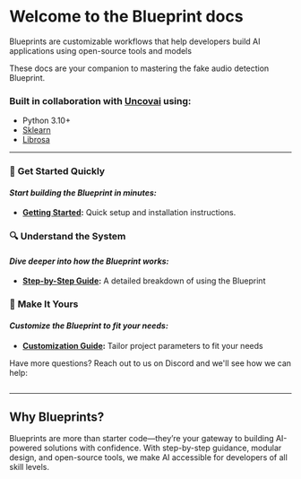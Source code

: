 # **Welcome to the Blueprint docs**

Blueprints are customizable workflows that help developers build AI applications using open-source tools and models

These docs are your companion to mastering the fake audio detection Blueprint.

### Built in collaboration with [Uncovai](https://uncovai.com/) using:
- Python 3.10+
- [Sklearn](https://github.com/scikit-learn/scikit-learn)
- [Librosa](https://github.com/librosa/librosa)


---

### 🚀 **Get Started Quickly**
#### _Start building the Blueprint in minutes:_
- **[Getting Started](getting-started.md):** Quick setup and installation instructions.

### 🔍 **Understand the System**
#### _Dive deeper into how the Blueprint works:_
- **[Step-by-Step Guide](step-by-step-guide.md):** A detailed breakdown of using the Blueprint

### 🎨 **Make It Yours**
#### _Customize the Blueprint to fit your needs:_
- **[Customization Guide](customization.md):** Tailor project parameters to fit your needs

Have more questions? Reach out to us on Discord and we'll see how we can help:

<a target="_blank" href="https://discord.gg/gazz5XDU"><img src="https://dcbadge.limes.pink/api/server/gazz5XDU" alt="" /></a>

---

## **Why Blueprints?**

Blueprints are more than starter code—they’re your gateway to building AI-powered solutions with confidence. With step-by-step guidance, modular design, and open-source tools, we make AI accessible for developers of all skill levels.
